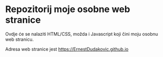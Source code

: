 # Repozitorij moje osobne web stranice

Ovdje će se nalaziti HTML/CSS, možda i Javascript koji čini moju osobnu
web stranicu.

Adresa web stranice jest https://ErnestDudakovic.github.io